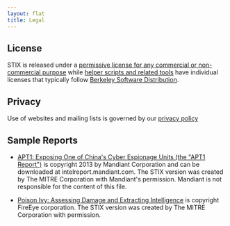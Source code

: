 ```yaml
---
layout: flat
title: Legal
---
```


## License
STIX is released under a [permissive license for any commercial or non-commercial purpose](http://stix.mitre.org/about/termsofuse.html) while [helper scripts and related tools](https://github.com/STIXProject) have individual licenses that typically follow [Berkeley Software Distribution](http://opensource.org/licenses/BSD-3-Clause). 

## Privacy
Use of websites and mailing lists is governed by our [privacy policy](http://stix.mitre.org/about/privacy_policy.html)

## Sample Reports
- [APT1: Exposing One of China's Cyber Espionage Units (the "APT1 Report")](http://intelreport.mandiant.com/)
is copyright 2013 by Mandiant Corporation and can be downloaded at 
intelreport.mandiant.com. The STIX version was created
by The MITRE Corporation with Mandiant's
permission.  Mandiant is not responsible for the content of this file.

- [Poison Ivy: Assessing Damage and Extracting Intelligence](https://www.fireeye.com/resources/pdfs/fireeye-poison-ivy-report.pdf) is copyright FireEye corporation. The STIX version was created by The MITRE Corporation with permission.
